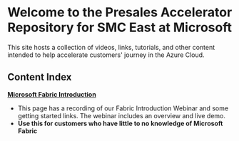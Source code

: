 # Welcome to the Presales Accelerator Repository for SMC East at Microsoft
This site hosts a collection of videos, links, tutorials, and other content intended to help accelerate customers' journey in the Azure Cloud.

## Content Index
**[Microsoft Fabric Introduction](https://smc-presales-accelerators.github.io/TestMarkdown.md)**
- This page has a recording of our Fabric Introduction Webinar and some getting started links. The webinar includes an overview and live demo.
- **Use this for customers who have little to no knowledge of Microsoft Fabric**
